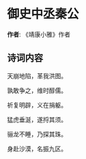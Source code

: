 # 御史中丞秦公

**作者**: 《靖康小雅》作者

## 诗词内容

天崩地陷，革我洪图。

孰敢争之，维时醇儒。

祈复明辟，义在捐躯。

猛虎垂涎，遂捋其须。

骊龙不睡，乃探其珠。

身赴沙漠，名振九区。

